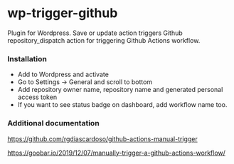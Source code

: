# wp-trigger-github

Plugin for Wordpress.
Save or update action triggers Github repository_dispatch action for triggering Github Actions workflow.

### Installation

- Add to Wordpress and activate
- Go to Settings -> General and scroll to bottom
- Add repository owner name, repository name and generated personal access token
- If you want to see status badge on dashboard, add workflow name too.

### Additional documentation

https://github.com/rgdiascardoso/github-actions-manual-trigger

https://goobar.io/2019/12/07/manually-trigger-a-github-actions-workflow/
